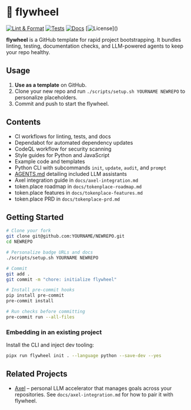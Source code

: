 # 🎡 flywheel

[![Lint & Format](https://img.shields.io/github/actions/workflow/status/__OWNER__/__REPO__/.github/workflows/01-lint-format.yml)]()
[![Tests](https://img.shields.io/github/actions/workflow/status/__OWNER__/__REPO__/.github/workflows/02-tests.yml)]()
[![Docs](https://img.shields.io/github/actions/workflow/status/__OWNER__/__REPO__/.github/workflows/03-docs.yml)]()
[![License](https://img.shields.io/github/license/__OWNER__/__REPO__)]()

**flywheel** is a GitHub template for rapid project bootstrapping. It bundles linting, testing, documentation checks, and LLM-powered agents to keep your repo healthy.

## Usage

1. **Use as a template** on GitHub.
2. Clone your new repo and run `./scripts/setup.sh YOURNAME NEWREPO` to personalize placeholders.
3. Commit and push to start the flywheel.

## Contents

- CI workflows for linting, tests, and docs
- Dependabot for automated dependency updates
- CodeQL workflow for security scanning
- Style guides for Python and JavaScript
- Example code and templates
- Python CLI with subcommands `init`, `update`, `audit`, and `prompt`
- [AGENTS.md](AGENTS.md) detailing included LLM assistants
- Axel integration guide in `docs/axel-integration.md`
- token.place roadmap in `docs/tokenplace-roadmap.md`
- token.place features in `docs/tokenplace-features.md`
- token.place PRD in `docs/tokenplace-prd.md`

## Getting Started

```bash
# Clone your fork
git clone git@github.com:YOURNAME/NEWREPO.git
cd NEWREPO

# Personalize badge URLs and docs
./scripts/setup.sh YOURNAME NEWREPO

# Commit
git add .
git commit -m "chore: initialize flywheel"

# Install pre-commit hooks
pip install pre-commit
pre-commit install

# Run checks before committing
pre-commit run --all-files
```

### Embedding in an existing project

Install the CLI and inject dev tooling:

```bash
pipx run flywheel init . --language python --save-dev --yes
```

## Related Projects

- [Axel](https://github.com/futuroptimist/axel) – personal LLM accelerator that manages goals across your repositories. See `docs/axel-integration.md` for how to pair it with flywheel.
